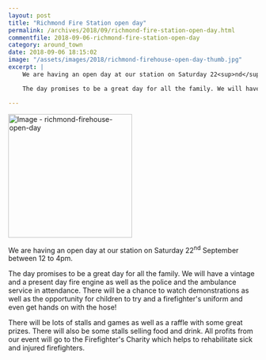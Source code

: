 ```yaml
---
layout: post
title: "Richmond Fire Station open day"
permalink: /archives/2018/09/richmond-fire-station-open-day.html
commentfile: 2018-09-06-richmond-fire-station-open-day
category: around_town
date: 2018-09-06 18:15:02
image: "/assets/images/2018/richmond-firehouse-open-day-thumb.jpg"
excerpt: |
    We are having an open day at our station on Saturday 22<sup>nd</sup> September between 12 to 4pm.

    The day promises to be a great day for all the family. We will have a vintage and a present day fire engine as well as the police and the ambulance service in attendance. There will be a chance to watch demonstrations as well as the opportunity for children to try and a firefighter's uniform and even get hands on with the hose!

---
```

<a href="/assets/images/2018/richmond-firehouse-open-day.jpg" title="Click for a larger image"><img src="/assets/images/2018/richmond-firehouse-open-day-thumb.jpg" width="250" alt="Image - richmond-firehouse-open-day"  class="photo right"/></a>

We are having an open day at our station on Saturday 22<sup>nd</sup> September between 12 to 4pm.

The day promises to be a great day for all the family. We will have a vintage and a present day fire engine as well as the police and the ambulance service in attendance. There will be a chance to watch demonstrations as well as the opportunity for children to try and a firefighter's uniform and even get hands on with the hose!

There will be lots of stalls and games as well as a raffle with some great prizes. There will also be some stalls selling food and drink. All profits from our event will go to the Firefighter's Charity which helps to rehabilitate sick and injured firefighters.
